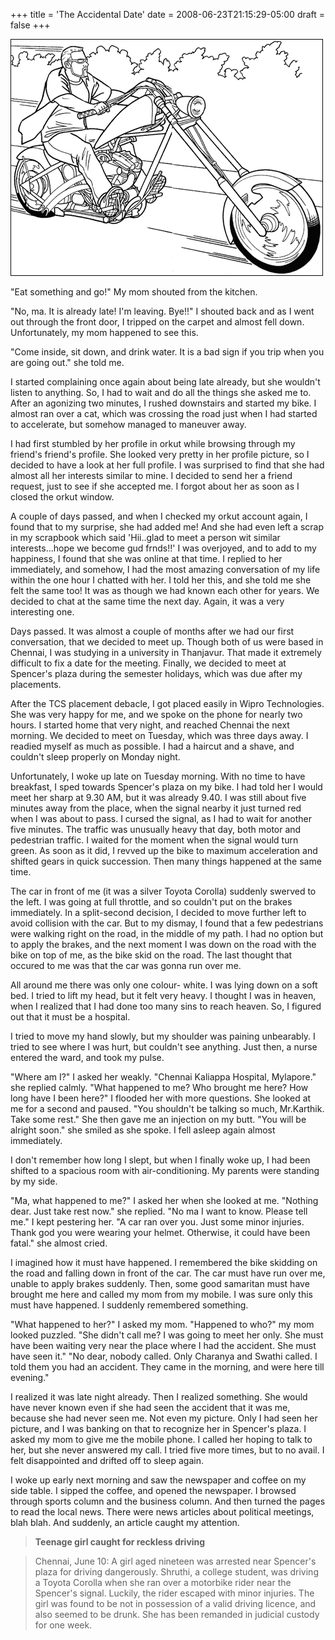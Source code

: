 +++
title = 'The Accidental Date'
date = 2008-06-23T21:15:29-05:00
draft = false
+++

![motorcycle](../images/accidental-date.gif)

"Eat something and go!" My mom shouted from the kitchen.

"No, ma. It is already late! I'm leaving. Bye!!" I shouted back and as I went out through the front door, I tripped on the carpet and almost fell down. Unfortunately, my mom happened to see this.

"Come inside, sit down, and drink water. It is a bad sign if you trip when you are going out." she told me.

I started complaining once again about being late already, but she wouldn't listen to anything. So, I had to wait and do all the things she asked me to. After an agonizing two minutes, I rushed downstairs and started my bike. I almost ran over a cat, which was crossing the road just when I had started to accelerate, but somehow managed to maneuver away.

I had first stumbled by her profile in orkut while browsing through my friend's friend's profile. She looked very pretty in her profile picture, so I decided to have a look at her full profile. I was surprised to find that she had almost all her interests similar to mine. I decided to send her a friend request, just to see if she accepted me. I forgot about her as soon as I closed the orkut window.

A couple of days passed, and when I checked my orkut account again, I found that to my surprise, she had added me! And she had even left a scrap in my scrapbook which said 'Hii..glad to meet a person wit similar interests...hope we become gud frnds!!' I was overjoyed, and to add to my happiness, I found that she was online at that time. I replied to her immediately, and somehow, I had the most amazing conversation of my life within the one hour I chatted with her. I told her this, and she told me she felt the same too! It was as though we had known each other for years. We decided to chat at the same time the next day. Again, it was a very interesting one.

Days passed. It was almost a couple of months after we had our first conversation, that we decided to meet up. Though both of us were based in Chennai, I was studying in a university in Thanjavur. That made it extremely difficult to fix a date for the meeting. Finally, we decided to meet at Spencer's plaza during the semester holidays, which was due after my placements.

After the TCS placement debacle, I got placed easily in Wipro Technologies. She was very happy for me, and we spoke on the phone for nearly two hours. I started home that very night, and reached Chennai the next morning. We decided to meet on Tuesday, which was three days away. I readied myself as much as possible. I had a haircut and a shave, and couldn't sleep properly on Monday night.

Unfortunately, I woke up late on Tuesday morning. With no time to have breakfast, I sped towards Spencer's plaza on my bike. I had told her I would meet her sharp at 9.30 AM, but it was already 9.40. I was still about five minutes away from the place, when the signal nearby it just turned red when I was about to pass. I cursed the signal, as I had to wait for another five minutes. The traffic was unusually heavy that day, both motor and pedestrian traffic. I waited for the moment when the signal would turn green. As soon as it did, I revved up the bike to maximum acceleration and shifted gears in quick succession. Then many things happened at the same time.

The car in front of me (it was a silver Toyota Corolla) suddenly swerved to the left. I was going at full throttle, and so couldn't put on the brakes immediately. In a split-second decision, I decided to move further left to avoid collision with the car. But to my dismay, I found that a few pedestrians were walking right on the road, in the middle of my path. I had no option but to apply the brakes, and the next moment I was down on the road with the bike on top of me, as the bike skid on the road. The last thought that occured to me was that the car was gonna run over me.

All around me there was only one colour- white. I was lying down on a soft bed. I tried to lift my head, but it felt very heavy. I thought I was in heaven, when I realized that I had done too many sins to reach heaven. So, I figured out that it must be a hospital.

I tried to move my hand slowly, but my shoulder was paining unbearably. I tried to see where I was hurt, but couldn't see anything. Just then, a nurse entered the ward, and took my pulse.

"Where am I?" I asked her weakly.
"Chennai Kaliappa Hospital, Mylapore." she replied calmly.
"What happened to me? Who brought me here? How long have I been here?" I flooded her with more questions.
She looked at me for a second and paused. "You shouldn't be talking so much, Mr.Karthik. Take some rest." She then gave me an injection on my butt. "You will be alright soon." she smiled as she spoke. I fell asleep again almost immediately.

I don't remember how long I slept, but when I finally woke up, I had been shifted to a spacious room with air-conditioning. My parents were standing by my side.

"Ma, what happened to me?" I asked her when she looked at me.
"Nothing dear. Just take rest now." she replied.
"No ma I want to know. Please tell me." I kept pestering her.
"A car ran over you. Just some minor injuries. Thank god you were wearing your helmet. Otherwise, it could have been fatal." she almost cried.

I imagined how it must have happened. I remembered the bike skidding on the road and falling down in front of the car. The car must have run over me, unable to apply brakes suddenly. Then, some good samaritan must have brought me here and called my mom from my mobile. I was sure only this must have happened. I suddenly remembered something.

"What happened to her?" I asked my mom.
"Happened to who?" my mom looked puzzled.
"She didn't call me? I was going to meet her only. She must have been waiting very near the place where I had the accident. She must have seen it."
"No dear, nobody called. Only Charanya and Swathi called. I told them you had an accident. They came in the morning, and were here till evening."

I realized it was late night already. Then I realized something. She would have never known even if she had seen the accident that it was me, because she had never seen me. Not even my picture. Only I had seen her picture, and I was banking on that to recognize her in Spencer's plaza. I asked my mom to give me the mobile phone. I called her hoping to talk to her, but she never answered my call. I tried five more times, but to no avail. I felt disappointed and drifted off to sleep again.

I woke up early next morning and saw the newspaper and coffee on my side table. I sipped the coffee, and opened the newspaper. I browsed through sports column and the business column. And then turned the pages to read the local news. There were news articles about political meetings, blah blah. And suddenly, an article caught my attention.

>**Teenage girl caught for reckless driving**

>Chennai, June 10: A girl aged nineteen was arrested near Spencer's plaza for driving dangerously. Shruthi, a college student, was driving a Toyota Corolla when she ran over a motorbike rider near the Spencer's signal. Luckily, the rider escaped with minor injuries. The girl was found to be not in possession of a valid driving licence, and also seemed to be drunk. She has been remanded in judicial custody for one week.